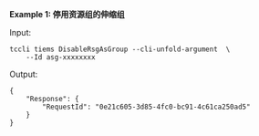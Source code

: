 **Example 1: 停用资源组的伸缩组**



Input: 

```
tccli tiems DisableRsgAsGroup --cli-unfold-argument  \
    --Id asg-xxxxxxxx
```

Output: 
```
{
    "Response": {
        "RequestId": "0e21c605-3d85-4fc0-bc91-4c61ca250ad5"
    }
}
```

